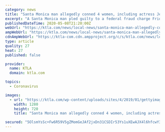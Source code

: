 ```yaml
---
category: news
title: "Santa Monica man allegedly conned 4 women, including actress Jenifer Lewis, out of nearly $400,000 in a romance scam"
excerpt: "A Santa Monica man pled guilty to a federal fraud charge Friday for a romance scam in which he tricked women into investing tens of thousands of dollars into fake companies. Antonio Mariot Wilson,"
publishedDateTime: 2020-05-08T21:20:00Z
webUrl: "https://ktla.com/news/local-news/santa-monica-man-allegedly-conned-4-women-including-actress-jenifer-lewis-out-of-nearly-400000-in-a-romance-scam/"
ampWebUrl: "https://ktla.com/news/local-news/santa-monica-man-allegedly-conned-4-women-including-actress-jenifer-lewis-out-of-nearly-400000-in-a-romance-scam/amp/"
cdnAmpWebUrl: "https://ktla-com.cdn.ampproject.org/c/s/ktla.com/news/local-news/santa-monica-man-allegedly-conned-4-women-including-actress-jenifer-lewis-out-of-nearly-400000-in-a-romance-scam/amp/"
type: article
quality: 27
heat: 27
published: false

provider:
  name: KTLA
  domain: ktla.com

topics:
  - Coronavirus

images:
  - url: "https://ktla.com/wp-content/uploads/sites/4/2019/01/gettyimages-952115684.jpg?w=1280&h=720&crop=1"
    width: 1280
    height: 720
    title: "Santa Monica man allegedly conned 4 women, including actress Jenifer Lewis, out of nearly $400,000 in a romance scam"

secured: "5OlsmYsSc+Fw6R59V5gZMomGeJAf2jxDn31CSDIr53Ys1uXEwAJX4l6hfcwY331Onq0y0lBN7VqWF+C8O6afrgzdY6qWx6HEE9NnmHdPeWAAZuNJv6sI4SSY9JFaNfzQlKipPXjvJdgCP9xk5pcEScMfvIu1a7ZbTuOMC0hCZ0eC5FVYGDclnqIihAq7x8EBwupCx20uaBc7Dc6pw6c1BAR93x17keCA4WC5wHvUdjSTYSqFyrhRugyl1Ems8dqZjJpGYjCFdV4yDPmERgboifwx11V+cIHR0YWvswS87aQMTEwd6E2ifdtEEZB1cYjILQiGc+H0Z+nFLAUoA0smH9wK1JZlfuJQ8LLtP6Q0Oeuj9uTlDEt6S5JuIytngmp2IaQSvhxT/qIE43/ORkEZlJoDGpezoYVtcZn4MXQTaZ7xAigEj/LAi24ebdYAT0Xjj2PhOdJXUS32y7nhIM/WNK8anR274jGqkRHWZYdNibo=;O1uwnZVte21olcSaPhP3aQ=="
---
```


